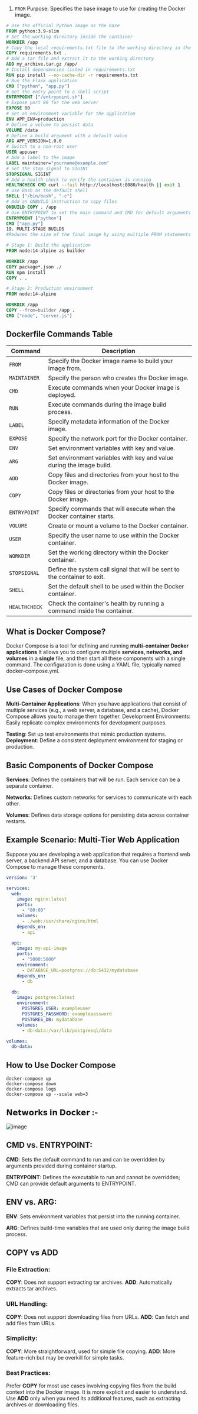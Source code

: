 1. `FROM`
Purpose:
Specifies the base image to use for creating the Docker image.
```Dockerfile
# Use the official Python image as the base
FROM python:3.9-slim
# Set the working directory inside the container
WORKDIR /app
# Copy the local requirements.txt file to the working directory in the container
COPY requirements.txt .
# Add a tar file and extract it to the working directory
ADD my_archive.tar.gz /app/
# Install dependencies listed in requirements.txt
RUN pip install --no-cache-dir -r requirements.txt
# Run the Flask application
CMD ["python", "app.py"]
# Set the entry point to a shell script
ENTRYPOINT ["/entrypoint.sh"]
# Expose port 80 for the web server
EXPOSE 80
# Set an environment variable for the application
ENV APP_ENV=production
# Define a volume to persist data
VOLUME /data
# Define a build argument with a default value
ARG APP_VERSION=1.0.0
# Switch to a non-root user
USER appuser
# Add a label to the image
LABEL maintainer="yourname@example.com"
# Set the stop signal to SIGINT
STOPSIGNAL SIGINT
# Add a health check to verify the container is running
HEALTHCHECK CMD curl --fail http://localhost:8080/health || exit 1
# Use Bash as the default shell
SHELL ["/bin/bash", "-c"]
# Add an ONBUILD instruction to copy files
ONBUILD COPY . /app
# Use ENTRYPOINT to set the main command and CMD for default arguments
ENTRYPOINT ["python"]
CMD ["app.py"]
19. MULTI-STAGE BUILDS
#Reduces the size of the final image by using multiple FROM statements in a single Dockerfile.

# Stage 1: Build the application
FROM node:14-alpine as builder

WORKDIR /app
COPY package*.json ./
RUN npm install
COPY . .

# Stage 2: Production environment
FROM node:14-alpine

WORKDIR /app
COPY --from=builder /app .
CMD ["node", "server.js"]
```
## Dockerfile Commands Table

| Command       | Description                                                                                  |
|---------------|----------------------------------------------------------------------------------------------|
| `FROM`        | Specify the Docker image name to build your image from.                                       |
| `MAINTAINER`  | Specify the person who creates the Docker image.                                              |
| `CMD`         | Execute commands when your Docker image is deployed.                                          |
| `RUN`         | Execute commands during the image build process.                                              |
| `LABEL`       | Specify metadata information of the Docker image.                                             |
| `EXPOSE`      | Specify the network port for the Docker container.                                            |
| `ENV`         | Set environment variables with key and value.                                                 |
| `ARG`         | Set environment variables with key and value during the image build.                          |
| `ADD`         | Copy files and directories from your host to the Docker image.                                |
| `COPY`        | Copy files or directories from your host to the Docker image.                                 |
| `ENTRYPOINT`  | Specify commands that will execute when the Docker container starts.                          |
| `VOLUME`      | Create or mount a volume to the Docker container.                                             |
| `USER`        | Specify the user name to use within the Docker container.                                      |
| `WORKDIR`     | Set the working directory within the Docker container.                                         |
| `STOPSIGNAL`  | Define the system call signal that will be sent to the container to exit.                     |
| `SHELL`       | Set the default shell to be used within the Docker container.                                  |
| `HEALTHCHECK` | Check the container's health by running a command inside the container.                       |
## What is Docker Compose?
Docker Compose is a tool for defining and running **multi-container Docker applications** It allows you to configure multiple **services, networks, and volumes** in a **single** file, and then start all these components with a single command. The configuration is done using a YAML file, typically named docker-compose.yml.

## Use Cases of Docker Compose
**Multi-Container Applications**: When you have applications that consist of multiple services (e.g., a web server, a database, and a cache), Docker Compose allows you to manage them together.
Development Environments: Easily replicate complex environments for development purposes.

**Testing**: Set up test environments that mimic production systems.
**Deployment**: Define a consistent deployment environment for staging or production.

## Basic Components of Docker Compose

**Services**: Defines the containers that will be run. Each service can be a separate container.

**Networks**: Defines custom networks for services to communicate with each other.

**Volumes**: Defines data storage options for persisting data across container restarts.

## Example Scenario: Multi-Tier Web Application
Suppose you are developing a web application that requires a frontend web server, a backend API server, and a database. You can use Docker Compose to manage these components.
```yml
version: '3'

services:
  web:
    image: nginx:latest
    ports:
      - "80:80"
    volumes:
      - ./web:/usr/share/nginx/html
    depends_on:
      - api

  api:
    image: my-api-image
    ports:
      - "5000:5000"
    environment:
      - DATABASE_URL=postgres://db:5432/mydatabase
    depends_on:
      - db

  db:
    image: postgres:latest
    environment:
      POSTGRES_USER: exampleuser
      POSTGRES_PASSWORD: examplepassword
      POSTGRES_DB: mydatabase
    volumes:
      - db-data:/var/lib/postgresql/data

volumes:
  db-data:

```
## How to Use Docker Compose

```
docker-compose up
docker-compose down
docker-compose logs
docker-compose up --scale web=3

```
## 𝗡𝗲𝘁𝘄𝗼𝗿𝗸𝘀 𝗶𝗻 𝗗𝗼𝗰𝗸𝗲𝗿 :-
![image](https://github.com/user-attachments/assets/8c04c76f-5f02-4b7e-8b5a-7fe06664dd4c)


## CMD vs. ENTRYPOINT:

**CMD**: Sets the default command to run and can be overridden by arguments provided during container startup.

**ENTRYPOINT**: Defines the executable to run and cannot be overridden; CMD can provide default arguments to ENTRYPOINT.

## ENV vs. ARG:

**ENV**: Sets environment variables that persist into the running container.

**ARG**: Defines build-time variables that are used only during the image build process.

## COPY vs ADD 

### File Extraction:
**COPY**: Does not support extracting tar archives.
**ADD**: Automatically extracts tar archives.

### URL Handling:

**COPY**: Does not support downloading files from URLs.
**ADD**: Can fetch and add files from URLs.

### Simplicity:

**COPY**: More straightforward, used for simple file copying.
**ADD**: More feature-rich but may be overkill for simple tasks.

### Best Practices:
Prefer **COPY** for most use cases involving copying files from the build context into the Docker image. It is more explicit and easier to understand.
Use **ADD** only when you need its additional features, such as extracting archives or downloading files.

